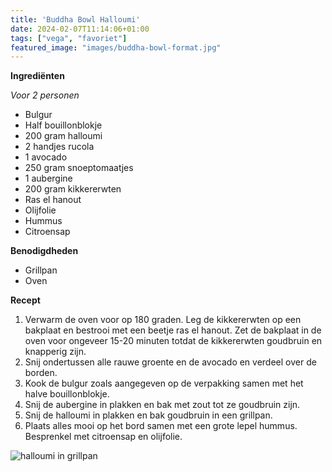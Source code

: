 ```yaml
---
title: 'Buddha Bowl Halloumi'
date: 2024-02-07T11:14:06+01:00
tags: ["vega", "favoriet"]
featured_image: "images/buddha-bowl-format.jpg"
---
```


**Ingrediënten**

*Voor 2 personen*
- Bulgur
- Half bouillonblokje
- 200 gram halloumi
- 2 handjes rucola
- 1 avocado
- 250 gram snoeptomaatjes
- 1 aubergine
- 200 gram kikkererwten
- Ras el hanout
- Olijfolie
- Hummus
- Citroensap

**Benodigdheden**
- Grillpan
- Oven

**Recept**
1. Verwarm de oven voor op 180 graden. Leg de kikkererwten op een bakplaat en bestrooi met een beetje ras el hanout. Zet de bakplaat in de oven voor ongeveer 15-20 minuten totdat de kikkererwten goudbruin en knapperig zijn.
2. Snij ondertussen alle rauwe groente en de avocado en verdeel over de borden.
3. Kook de bulgur zoals aangegeven op de verpakking samen met het halve bouillonblokje.
4. Snij de aubergine in plakken en bak met zout tot ze goudbruin zijn.
5. Snij de halloumi in plakken en bak goudbruin in een grillpan.
6. Plaats alles mooi op het bord samen met een grote lepel hummus. Besprenkel met citroensap en olijfolie. 

![halloumi in grillpan](/IMG_9939.jpeg)